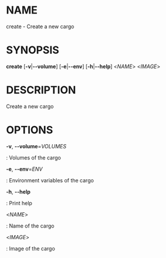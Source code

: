 # NAME

create - Create a new cargo

# SYNOPSIS

**create** \[**-v**\|**\--volume**\] \[**-e**\|**\--env**\]
\[**-h**\|**\--help**\] \<*NAME*\> \<*IMAGE*\>

# DESCRIPTION

Create a new cargo

# OPTIONS

**-v**, **\--volume**=*VOLUMES*

:   Volumes of the cargo

**-e**, **\--env**=*ENV*

:   Environment variables of the cargo

**-h**, **\--help**

:   Print help

\<*NAME*\>

:   Name of the cargo

\<*IMAGE*\>

:   Image of the cargo
